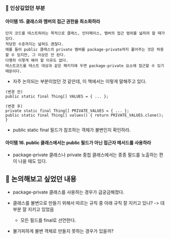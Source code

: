 ### 📌 인상깊었던 부분
#### 아이템 15. 클래스와 멤버의 접근 권한을 최소화하라
```
단지 코드를 테스트하려는 목적으로 클래스, 인터페이스, 멤버의 접근 범위를 넓히려 할 때가 있다.
적당한 수준까지는 넓혀도 괜찮다.
에를 들어 public 클래스의 private 멤버를 package-private까지 풀어주는 것은 허용할 수 있지만, 그 이상은 안 된다.
다행히 이렇게 해야 할 이유도 없다.
테스트코드를 테스트 대상과 같은 패키지에 두면 package-private 요소에 접근할 수 있기 때문이다.
```
- 자주 논의되는 부분이었던 것 같은데, 이 책에서는 이렇게 말해주고 있다.

```
(변경 전)
public static final Thing[] VALUES = { ... };

(변경 후)
private static final Thing[] PRIVATE_VALUES = { ... };
public static final Thing[] values() { return PRIVATE_VALUES.clone(); }
```
- public static final 필드가 참조하는 객체가 불변인지 확인하라.

#### 아이템 16. public 클래스에서는 public 필드가 아닌 접근자 메서드를 사용하라
- package-private 클래스나 private 중첩 클래스에서는 종종 필드를 노출하는 편이 나을 때도 있다.


## 📌 논의해보고 싶었던 내용
- package-private 클래스를 사용하는 경우가 급궁금해졌다.

- 클래스를 불변으로 만들기 위해서 따르는 규칙 중 아래 규칙 잘 지키고 있나? -> 대부분 잘 지키고 있었음
  - 모든 필드를 final로 선언한다.

- 불가피하게 불변 객체로 만들지 못하는 경우가 있을까?

